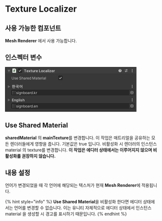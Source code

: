 # Texture Localizer

## 사용 가능한 컴포넌트

**Mesh Renderer** 에서 사용 가능합니다.

## 인스펙터 변수

![](../../.gitbook/assets/texture_localizer_inspector.png)

## Use Shared Material

**sharedMaterial** 의 **mainTexture**를 변경합니다. 이 작업은 매트리얼을 공유하는 모든 렌더러들에게 영향을 줍니다. 기본값은 true 입니다. 비활성화 시 렌더러의 인스턴스 material 의 texture를 변경합니다. **이 작업은 에디터 상태에서는 이루어지지 않으며 비활성화를 권장하지 않습니다.**

## 내용 설정

언어가 변경되었을 때 각 언어에 해당되는 텍스처가 현재 **Mesh Renderer**에 적용됩니다.

{% hint style="info" %}
**Use Shared Material**을 비활성화 한다면 에디터 상태에서는 언어를 변경할 수 없습니다. 이는 유니티 자체적으로 에디터 상태에서 인스턴스 material 을 생성할 시 경고를 표시하기 때문입니다.
{% endhint %}

